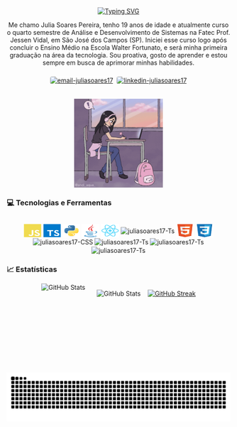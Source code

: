 <!-- Container principal -->
<div style="display: flex; flex-direction: row; flex-wrap: wrap; align-items: stretch; gap: 1rem; justify-content: center; text-align: center;">

  <!-- Coluna de texto + badges -->
  <div style="flex: 1 1 300px; display: flex; flex-direction: column; gap: 0.5rem; align-items: center">
    <div>
    <a href="https://git.io/typing-svg"><img src="https://readme-typing-svg.herokuapp.com?font=Fira+Code&weight=600&pause=1000&color=FF6E96&center=true&width=435&lines=Ol%C3%A1%2C+sou+Julia+Pereira!%F0%9F%91%8B" alt="Typing SVG" /></a>
    <p>Me chamo Julia Soares Pereira, tenho 19 anos de idade e atualmente curso o quarto semestre de Análise e Desenvolvimento de Sistemas na Fatec Prof. Jessen Vidal, em São José dos Campos (SP). Iniciei esse curso logo após concluir o Ensino Médio na Escola Walter Fortunato, e será minha primeira graduação na área da tecnologia. Sou proativa, gosto de aprender e estou sempre em busca de aprimorar minhas habilidades.</p>
    </div>

<div style="display: flex; gap: 0.4rem;">
    <a href="mailto:juliapereira1448@gmail.com" target="_blank">
      <img 
      alt="email-juliasoares17"
      style="border-radius: 0.3rem; border: solid white 0.1rem;"
      src="https://img.shields.io/badge/✉️%20Email-282A36?style=for-the-badge&logo=microsoft-outlook&logoColor=F26B9C"
      />
    </a>

  <a href="www.linkedin.com/in/julia-soares-pereira-9ab79830b" target="_blank">
    <img 
      alt="linkedin-juliasoares17"
      style="border-radius: 0.3rem; border: solid white 0.1rem;"
      src="https://img.shields.io/badge/🔗%20LinkedIn-282A36?style=for-the-badge&logo=linkedin&logoColor=F26B9C"
    />
  </a>
  </div>
  </div>

  <!-- Coluna do GIF -->
  <div style="flex: 0 0 200px; display: flex; justify-content: center; align-items: center; margin-top: 1rem;">
    <img src="assets/gif_github.gif" 
         alt="gif-juliasoares17" 
         style="max-height: 100%; object-fit: contain;" />
  </div>

</div>

<!-- Linguagens e ferramentas -->
### 💻 Tecnologias e Ferramentas
<div style="display: inline-block; text-align: center; margin-top: 1rem;">
  <img align="center" alt="juliasoares17-Js" height="30" width="40" src="https://raw.githubusercontent.com/devicons/devicon/master/icons/javascript/javascript-plain.svg">
  <img align="center" alt="juliasoares17-Ts" height="30" width="40" src="https://raw.githubusercontent.com/devicons/devicon/master/icons/typescript/typescript-plain.svg">
  <img align="center" alt="juliasoares17-Python" height="30" width="40" src="https://raw.githubusercontent.com/devicons/devicon/master/icons/python/python-original.svg">
  <img align="center" alt="juliasoares17-Python" height="30" width="40" src="https://raw.githubusercontent.com/devicons/devicon/master/icons/java/java-original.svg">
  <img align="center" alt="juliasoares17-React" height="30" width="40" src="https://raw.githubusercontent.com/devicons/devicon/master/icons/react/react-original.svg">
  <img align="center" alt="juliasoares17-Ts" height="30" width="40" src="https://cdn.jsdelivr.net/gh/devicons/devicon@latest/icons/mysql/mysql-original.svg">
  <img align="center" alt="juliasoares17-HTML" height="30" width="40" src="https://raw.githubusercontent.com/devicons/devicon/master/icons/html5/html5-original.svg">
  <img align="center" alt="juliasoares17-CSS" height="30" width="40" src="https://raw.githubusercontent.com/devicons/devicon/master/icons/css3/css3-original.svg">
  <img align="center" alt="juliasoares17-CSS" height="30" width="40" src="https://cdn.jsdelivr.net/gh/devicons/devicon@latest/icons/tailwindcss/tailwindcss-original.svg">
  <img align="center" alt="juliasoares17-Ts" height="30" width="40" src="https://cdn.jsdelivr.net/gh/devicons/devicon@latest/icons/wordpress/wordpress-plain.svg">
  <img align="center" alt="juliasoares17-Ts" height="30" width="40" src="https://cdn.jsdelivr.net/gh/devicons/devicon@latest/icons/figma/figma-original.svg">
  <img align="center" alt="juliasoares17-Ts" height="30" width="40" src="https://cdn.jsdelivr.net/gh/devicons/devicon@latest/icons/vscode/vscode-original.svg">
  
</div>

<!-- Estatísticas -->
### 📈 Estatísticas
<div style="display: flex; flex-wrap: wrap; justify-content: center; gap: 1rem; margin-top: 1rem;">
  <img 
    alt="GitHub Stats" 
    height="200" 
    style="padding-right: 10px;" 
    src="https://github-readme-stats.vercel.app/api?username=juliasoares17&show_icons=truecount_private=true&rank_icon=github&theme=dracula&include_all_commits=true&locale=pt-br" 
  />

  <img  
    alt="GitHub Stats" 
    height="200" 
    src="https://github-readme-stats.vercel.app/api/top-langs/?username=juliasoares17&theme=dracula&layout=compact&custom_title=Tecnologias&langs_count=9" 
  />

  <a href="https://git.io/streak-stats"><img height="200" src="https://github-readme-streak-stats.herokuapp.com?user=juliasoares17&theme=dracula&locale=pt_BR&card_width=250&hide_current_streak=true&hide_longest_streak=true" alt="GitHub Streak" /></a>
</div>

<picture align="center">
  <source media="(prefers-color-scheme: dark)" srcset="https://raw.githubusercontent.com/juliasoares17/juliasoares17/output/github-contribution-grid-snake-dark.svg">
  <source media="(prefers-color-scheme: light)" srcset="https://raw.githubusercontent.com/juliasoares17/juliasoares17/output/github-contribution-grid-snake-dark.svg">
  <img align="center" alt="github contribution grid snake animation" src="https://raw.githubusercontent.com/juliasoares17/juliasoares17/output/github-contribution-grid-snake.svg">
</picture>



<!--
**juliasoares17/juliasoares17** is a ✨ _special_ ✨ repository because its `README.md` (this file) appears on your GitHub profile.

Here are some ideas to get you started:

- 🔭 I’m currently working on ...
- 🌱 I’m currently learning ...
- 👯 I’m looking to collaborate on ...
- 🤔 I’m looking for help with ...
- 💬 Ask me about ...
- 📫 How to reach me: ...
- 😄 Pronouns: ...
- ⚡ Fun fact: ...
-->

